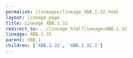 ```yaml
---
permalink: /lineages/lineage_XBB.1.32.html
layout: lineage_page
title: Lineage XBB.1.32
redirect_to: ../lineage.html?lineage=XBB.1.32
lineage: XBB.1.32
parent: XBB.1
children: ['XBB.1.32', 'XBB.1.32.1']
---
```

